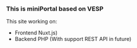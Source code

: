 ### This is miniPortal based on **VESP**

This site working on:
* Frontend Nuxt.js)
* Backend PHP (With support REST API in future)
